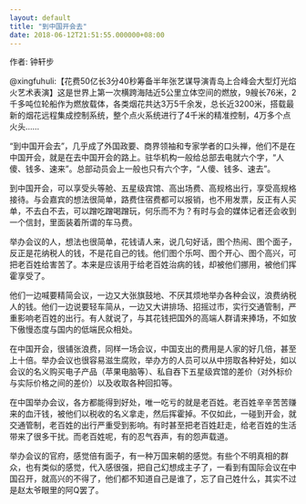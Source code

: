 ```yaml
---
layout: default
title: "到中国开会去"
date: 2018-06-12T21:51:55.000000+08:00
---
```


作者: 钟轩步

@xingfuhuli:【花费50亿长3分40秒筹备半年张艺谋导演青岛上合峰会大型灯光焰火艺术表演】这是世界上第一次横跨海陆近5公里立体空间的燃放，9艘长76米，2千多吨位轮船作为燃放载体，各类烟花共达3万5千余发，总长近3200米，搭载最新的烟花远程集成控制系统，整个点火系统进行了4千米的精准控制，4万多个点火头……

‌‌“到中国开会去‌‌”，几乎成了外国政要、商界领袖和专家学者的口头禅，他们不是在中国开会，就是在去中国开会的路上。驻华机构一般给总部去电就六个字，‌‌“人傻、钱多、速来‌‌”。总部动员会上一般也只有六个字，‌‌“人傻、钱多、速去‌‌”。

到中国开会，可以享受头等舱、五星级宾馆、高出场费、高规格出行，享受高规格接待。与会嘉宾的想法很简单，路费住宿费都可以报销，也不用发票，反正有人买单，不去白不去，可以蹭吃蹭喝蹭玩，何乐而不为？有时与会的媒体记者还会收到一个信封，里面装着所谓的车马费。

举办会议的人，想法也很简单，花钱请人来，说几句好话，图个热闹、图个面子，反正是花纳税人的钱，不是花自己的钱。他们图个乐呵、图个开心、图个高兴，可把老百姓给害苦了。本来是应该用于给老百姓治病的钱，却被他们挪用，被他们挥霍享受了。

他们一边喊要精简会议，一边又大张旗鼓地、不厌其烦地举办各种会议，浪费纳税人的钱。他们一边说要轻车简从，一边又大讲排场、招摇过市，实行交通管制，严重影响老百姓的出行。有人就说了，与其花钱把国外的高端人群请来捧场，不如放下傲慢态度与国内的低端民众相处。

在中国开会，很铺张浪费，同样一场会议，中国支出的费用是人家的好几倍，甚至上十倍。举办会议也很容易滋生腐败，举办方的人员可以从中捞取各种好处，如以会议的名义购买电子产品（苹果电脑等）、私自吞下五星级宾馆的差价（对外标价与实际价格之间的差价）以及收取各种回扣等。

在中国举办会议，各方都能得到好处，唯一吃亏的就是老百姓。老百姓辛辛苦苦赚来的血汗钱，被他们以税收的名义拿走，然后挥霍掉。不仅如此，一碰到开会，就交通管制，老百姓的出行严重受到影响。有时甚至把老百姓赶走，给老百姓的生活带来了很多干扰。而老百姓呢，有的忍气吞声，有的怨声载道。

举办会议的官府，感觉倍有面子，有一种万国来朝的感觉。有些个不明真相的群众，也有类似的感觉，代入感很强，把自己幻想成主子了，一看到有国际会议在中国召开，就高兴的不得了，他们都不知道自己是谁了，忘了自己姓什么，其实不过是赵太爷眼里的阿Q罢了。

